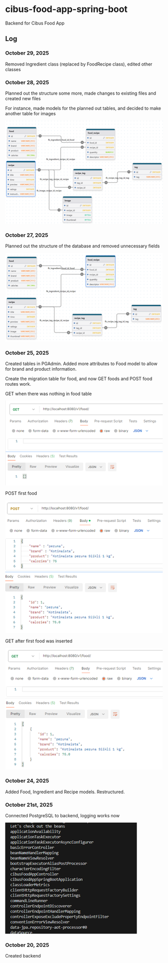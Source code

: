 # cibus-food-app-spring-boot

Backend for Cibus Food App

## Log

### October 29, 2025

Removed Ingredient class (replaced by FoodRecipe class), edited other classes

### October 28, 2025

Planned out the structure some more, made changes to existing files and created new files

For instance, made models for the planned out tables, and decided to make another table for images

![sql2](screenshots/sqlschema2.png)

### October 27, 2025

Planned out the structure of the database and removed unnecessary fields

![sqlschema](screenshots/sqlschema.png)

### October 25, 2025

Created tables in PGAdmin. Added more attributes to Food model to allow for brand and product information.

Create the migration table for food, and now GET foods and POST food routes work.

GET when there was nothing in food table

![GET](screenshots/postmanGET.png)

POST first food

![POST](screenshots/postmanPOST.png)

GET after first food was inserted

![GET After POST](screenshots/postmanGETafterPOST.png)

### October 24, 2025

Added Food, Ingredient and Recipe models. Restructured.

### October 21st, 2025

Connected PostgreSQL to backend, logging works now

![First proper log](screenshots/log.png)

### October 20, 2025

Created backend
